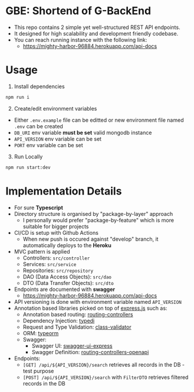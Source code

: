 
# GBE: Shortend of G-BackEnd

- This repo contains 2 simple yet well-structured REST API endpoints. 
- It designed for high scalability and development friendly codebase.
- You can reach running instance with the following link:
  - https://mighty-harbor-96884.herokuapp.com/api-docs


# Usage
1. Install dependencies
```sh 
npm run i
```

2. Create/edit environment variables

- Either `.env.example` file can be editted or new environment file named `.env` can be created
- `DB_URI` env variable **must be set** valid mongodb instance
- `API_VERSION` env variable can be set
- `PORT` env variable can be set


3. Run Locally
```sh 
npm run start:dev
```


# Implementation Details
- For sure **Typescript**
- Directory structure is organised by "package-by-layer" approach
  - I personally would prefer "package-by-feature" which is more suitable for bigger projects
- CI/CD is setup with Github Actions
  - When new push is occured against "develop" branch, it automatically deploys to the **Heroku**
- MVC pattern is applied
  - Controllers: `src/controller`
  - Services: `src/service`
  - Repositories: `src/repository`
  - DAO (Data Access Objects): `src/dao`
  - DTO (Data Transfer Objects): `src/dto`
- Endpoints are documented with **swagger**
  - https://mighty-harbor-96884.herokuapp.com/api-docs
- API versioning is done with environment variable named `API_VERSION`
- Annotation based libraries picked on top of [express.js](https://expressjs.com/) such as:
  - Annotation based routing: [routing-controllers](https://github.com/typestack/routing-controllers)
  - Dependency Injection: [typedi](https://github.com/typestack/typedi)
  - Request and Type Validation: [class-validator](https://github.com/typestack/class-validator)
  - ORM: [typeorm](https://github.com/typeorm/typeorm)
  - Swagger: 
    - Swagger UI: [swagger-ui-express](https://github.com/scottie1984/swagger-ui-express)
    - Swagger Definition: [routing-controllers-openapi](https://github.com/epiphone/routing-controllers-openapi)
- Endpoints:
  - `[GET] /api/${API_VERSION}/search` retrieves all records in the DB - test purpose
  - `[POST] /api/${API_VERSION}/search` with `FilterDTO` retrieves filtered records in the DB